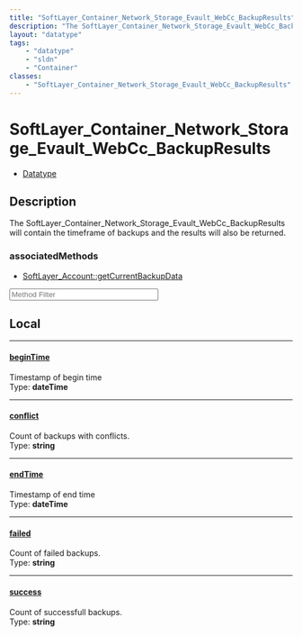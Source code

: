 ```yaml
---
title: "SoftLayer_Container_Network_Storage_Evault_WebCc_BackupResults"
description: "The SoftLayer_Container_Network_Storage_Evault_WebCc_BackupResults will contain the timeframe of backups and the results... "
layout: "datatype"
tags:
    - "datatype"
    - "sldn"
    - "Container"
classes:
    - "SoftLayer_Container_Network_Storage_Evault_WebCc_BackupResults"
---
```


# SoftLayer_Container_Network_Storage_Evault_WebCc_BackupResults
<div id='service-datatype'>
    <ul id='sldn-reference-tabs'>
        <li id='datatype'> <a href='/reference/datatypes/SoftLayer_Container_Network_Storage_Evault_WebCc_BackupResults' >Datatype</a></li>
    </ul>
</div>

## Description 
The SoftLayer_Container_Network_Storage_Evault_WebCc_BackupResults will contain the timeframe of backups and the results will also be returned. 


### associatedMethods

*  [SoftLayer_Account::getCurrentBackupData](/reference/services/SoftLayer_Account/getCurrentBackupData )





<!-- Service Filer BEGIN -->
<div class="view-filters">
        <div class="clearfix">
            <div class="search-input-box">
                <input placeholder="Method Filter" onkeyup="titleSearch(inputId='prop-input', divId='properties', elementClass='prop-row')" 
                    type="text" id="prop-input" value="" size="30" maxlength="128" class="form-text">
            </div>
        </div>
</div>
<!-- Service Filer END -->

<div id="properties" class="content">
<div id="localProperties" class="prop-content" >

## Local
-----
[beginTime]: #begintime
#### [beginTime]
Timestamp of begin time  
<span class="type-label">Type: </span>**dateTime**

-----
[conflict]: #conflict
#### [conflict]
Count of backups with conflicts.   
<span class="type-label">Type: </span>**string**

-----
[endTime]: #endtime
#### [endTime]
Timestamp of end time  
<span class="type-label">Type: </span>**dateTime**

-----
[failed]: #failed
#### [failed]
Count of failed backups.   
<span class="type-label">Type: </span>**string**

-----
[success]: #success
#### [success]
Count of successfull backups.   
<span class="type-label">Type: </span>**string**

</div>
<!-- LOCAL PROPERTY END -->

</div>



